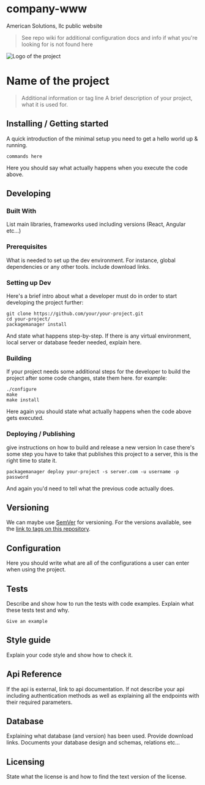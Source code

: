 # company-www
American Solutions, llc public website

> See repo wiki for additional configuration docs and info if what you're looking for is not found here

![Logo of the project](./images/logo.sample.png)
# Name of the project
> Additional information or tag line
A brief description of your project, what it is used for.
## Installing / Getting started
A quick introduction of the minimal setup you need to get a hello world up &
running.
```shell
commands here
```
Here you should say what actually happens when you execute the code above.
## Developing
### Built With
List main libraries, frameworks used including versions (React, Angular etc...)
### Prerequisites
What is needed to set up the dev environment. For instance, global dependencies or any other tools. include download links.
### Setting up Dev
Here's a brief intro about what a developer must do in order to start developing
the project further:
```shell
git clone https://github.com/your/your-project.git
cd your-project/
packagemanager install
```
And state what happens step-by-step. If there is any virtual environment, local server or database feeder needed, explain here.
### Building
If your project needs some additional steps for the developer to build the
project after some code changes, state them here. for example:
```shell
./configure
make
make install
```
Here again you should state what actually happens when the code above gets
executed.
### Deploying / Publishing
give instructions on how to build and release a new version
In case there's some step you have to take that publishes this project to a
server, this is the right time to state it.
```shell
packagemanager deploy your-project -s server.com -u username -p password
```
And again you'd need to tell what the previous code actually does.
## Versioning
We can maybe use [SemVer](http://semver.org/) for versioning. For the versions available, see the [link to tags on this repository](/tags).
## Configuration
Here you should write what are all of the configurations a user can enter when
using the project.
## Tests
Describe and show how to run the tests with code examples.
Explain what these tests test and why.
```shell
Give an example
```
## Style guide
Explain your code style and show how to check it.
## Api Reference
If the api is external, link to api documentation. If not describe your api including authentication methods as well as explaining all the endpoints with their required parameters.
## Database
Explaining what database (and version) has been used. Provide download links.
Documents your database design and schemas, relations etc...
## Licensing
State what the license is and how to find the text version of the license.
